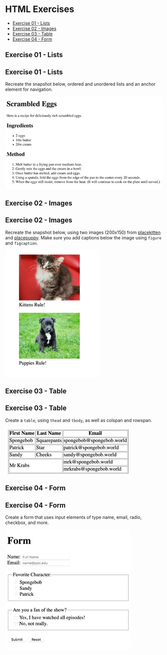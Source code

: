 # HTML Exercises

- [Exercise 01 - Lists](#ex01)
- [Exercise 02 - Images](#ex02)
- [Exercise 03 - Table](#ex03)
- [Exercise 04 - Form](#ex04)

## <a id="ex01"></a>Exercise 01 - Lists

## Exercise 01 - Lists

Recreate the snapshot below, ordered and unordered lists and an anchor element for navigation. 

<img src="../../assets/html-ex01-lists.png" width=600 alt="screenshot of a recipe to build using list elements">

## <a id="ex02"></a>Exercise 02 - Images

## Exercise 02 - Images

Recreate the snapshot below, using two images (200x150) from [placekitten](http://placekitten.com/) and [placepuppy](https://place-puppy.com/). Make sure you add captions below the image using `figure` and `figcaption`.
  
<img src="../../assets/html-ex02-images.png" width=300 alt="screenshot of a page with figure and img elements">

## <a id="ex03"></a>Exercise 03 - Table

## Exercise 03 - Table

Create a `table`, using `thead` and `tbody`, as well as colspan and rowspan.

<img src="../../assets/html-ex03-table.png" width=400 alt="screenshot of a table with spongebob information">

## <a id="ex04"></a>Exercise 04 - Form

## Exercise 04 - Form

Create a form that uses input elements of type name, email, radio, checkbox, and more.

<img src="../../assets/html-ex04-form.png" width=400 alt="screenshot of a form">


